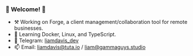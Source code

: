 ### 🌄 Welcome! 🌄

- ⚒ Working on Forge, a client management/collaboration tool for remote businesses.
- 🌱 Learning Docker, Linux, and TypeScript.
- 💬 Telegram: [liamdavis_dev](https://www.t.me/liamdavis_dev)
- 📫 Email: [liamdavis@tuta.io](mailto:liamdavis@tuta.io) / [liam@gammaguys.studio](mailto:liam@gammaguys.studio)
